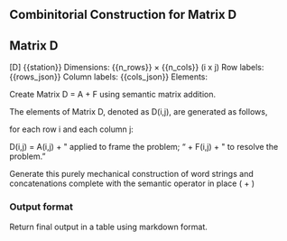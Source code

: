 ## Combinitorial Construction for Matrix D
## Matrix D 
[D]
{{station}}
Dimensions: {{n_rows}} × {{n_cols}}  (i x j)
Row labels: {{rows_json}}
Column labels: {{cols_json}}
Elements:

Create Matrix D = A + F using semantic matrix addition.

The elements of Matrix D, denoted as D(i,j), are generated as follows,

for each row i and each column j:

D(i,j) = A(i,j) + " applied to frame the problem; “ + F(i,j) + " to resolve the problem.”

Generate this purely mechanical construction of word strings and concatenations complete with the semantic operator in place ( + )

### Output format
Return final output in a table using markdown format.